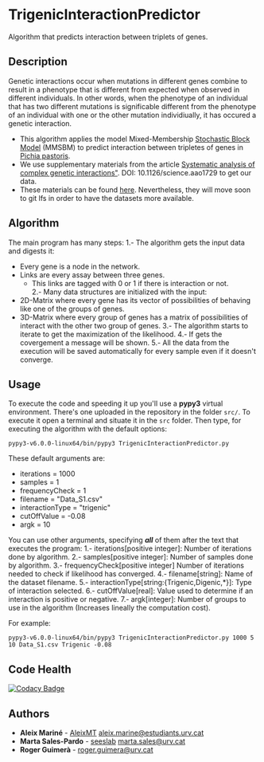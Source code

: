 # TrigenicInteractionPredictor
Algorithm that predicts interaction between triplets of genes.

## Description

Genetic interactions occur when mutations in different genes combine to result in a phenotype that is different from expected when observed in different individuals. In other words, when the phenotype of an individual that has two different mutations is significable different from the phenotype of an individual with one or the other mutation individiually, it has occured a genetic interaction.
* This algorithm applies the model Mixed-Membership [Stochastic Block Model](https://en.wikipedia.org/wiki/Stochastic_block_model) (MMSBM) to predict interaction between tripletes of genes in [Pichia pastoris](https://en.wikipedia.org/wiki/Pichia_pastoris). 
* We use supplementary materials from the article [Systematic analysis of complex genetic interactions"](http://science.sciencemag.org/content/360/6386/eaao1729). DOI: 10.1126/science.aao1729 to get our data.
* These materials can be found [here](https://www.dropbox.com/sh/4wblbdwzy4bki53/AACM46GqkfJmzS7iekKcG4Wba?dl=0). Nevertheless, they will move soon to git lfs in order to have the datasets more available.

## Algorithm

The main program has many steps:
1.- The algorithm gets the input data and digests it:
  * Every gene is a node in the network. 
  * Links are every assay between three genes.
    * This links are tagged with 0 or 1 if there is interaction or not.  
2.- Many data structures are initialized with the input:
  * 2D-Matrix where every gene has its vector of possibilities of behaving like one of the groups of genes.
  * 3D-Matrix where every group of genes has a matrix of possibilities of interact with the other two group of genes.
3.- The algorithm starts to iterate to get the maximization of the likelihood.
4.- If gets the covergement a message will be shown.
5.- All the data from the execution will be saved automatically for every sample even if it doesn't converge.

## Usage

To execute the code and speeding it up you'll use a **pypy3** virtual environment. There's one uploaded in the repository in the folder `src/`. To execute it open a terminal and situate it in the `src` folder. Then type, for executing the algorithm with the default options:
```
pypy3-v6.0.0-linux64/bin/pypy3 TrigenicInteractionPredictor.py
```
These default arguments are:
* iterations = 1000
* samples = 1
* frequencyCheck = 1
* filename = "Data_S1.csv"
* interactionType = "trigenic"
* cutOffValue = -0.08
* argk = 10

You can use other arguments, specifying **_all_** of them after the text that executes the program:
1.- iterations[positive integer]: Number of iterations done by algorithm.
2.- samples[positive integer]: Number of samples done by algorithm.
3.- frequencyCheck[positive integer] Number of iterations needed to check if likelihood has converged.
4.- filename[string]: Name of the dataset filename.
5.- interactionType[string:{Trigenic,Digenic,\*}]: Type of interaction selected.
6.- cutOffValue[real]: Value used to determine if an interaction is positive or negative.
7.- argk[integer]: Number of groups to use in the algorithm (Increases lineally the computation cost).

For example:
```
pypy3-v6.0.0-linux64/bin/pypy3 TrigenicInteractionPredictor.py 1000 5 10 Data_S1.csv Trigenic -0.08
```

## Code Health
[![Codacy Badge](https://api.codacy.com/project/badge/Grade/51cacbf196634b1f81521e09bfdc9617)](https://www.codacy.com/app/AleixMT/TrigenicInteractionPredictor?utm_source=github.com&amp;utm_medium=referral&amp;utm_content=AleixMT/TrigenicInteractionPredictor&amp;utm_campaign=Badge_Grade)

## Authors

* **Aleix Mariné** - [AleixMT](https://github.com/AleixMT) [aleix.marine@estudiants.urv.cat](aleix.marine@estudiants.urv.cat)
* **Marta Sales-Pardo** - [seeslab](https://github.com/seeslab) [marta.sales@urv.cat](marta.sales@urv.cat)
* **Roger Guimerà** - [roger.guimera@urv.cat](roger.guimera@urv.cat)

